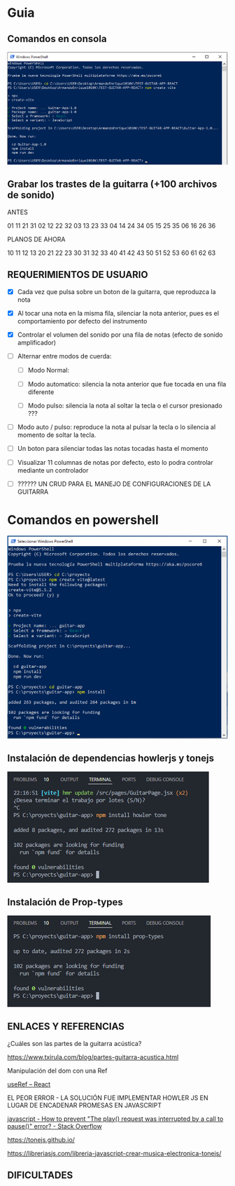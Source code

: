 # Guia

## Comandos en consola

![](assets/2024-07-18-23-46-59-image.png)

## Grabar los trastes de la guitarra (+100 archivos de sonido)

ANTES

01  11  21  31
02  12  22  32
03  13  23  33
04  14  24  34
05  15  25  35
06  16  26   36

PLANOS DE AHORA

10 11 12 13
20 21 22 23
30 31 32 33
40 41 42 43
50 51 52 53
60 61 62 63

## REQUERIMIENTOS DE USUARIO

- [x] Cada vez que pulsa sobre un boton de la guitarra, que reproduzca la nota

- [x] Al tocar una nota en la misma fila, silenciar la nota anterior, pues es el comportamiento por defecto del instrumento

- [x] Controlar el volumen del sonido por una fila de notas (efecto de sonido amplificador)

- [ ] Alternar entre modos de cuerda:
  
  - [ ] Modo Normal:
  
  - [ ] Modo automatico: silencia la nota anterior que fue tocada en una fila diferente
  
  - [ ] Modo pulso: silencia la nota al soltar la tecla o el cursor presionado ???

- [ ] Modo auto / pulso: reproduce la nota al pulsar la tecla o lo silencia al momento de soltar la tecla.

- [ ] Un boton para silenciar todas las notas tocadas hasta el momento

- [ ] Visualizar 11 columnas de notas por defecto, esto lo podra controlar mediante un controlador

- [ ] ?????? UN CRUD PARA EL MANEJO DE CONFIGURACIONES DE LA GUITARRA 

# Comandos en powershell

<img src="assets/2024-08-25-21-26-04-image.png" title="" alt="" data-align="center">

## Instalación de dependencias howlerjs y tonejs

<img src="assets/2024-08-25-22-20-25-image.png" title="" alt="" data-align="center">

## Instalación de Prop-types

<img title="" src="assets/2024-08-25-22-22-20-image.png" alt="" data-align="center">

## ENLACES Y REFERENCIAS

¿Cuáles son las partes de la guitarra acústica?

https://www.txirula.com/blog/partes-guitarra-acustica.html

Manipulación del dom con una Ref

[useRef – React](https://es.react.dev/reference/react/useRef#manipulating-the-dom-with-a-ref)

EL PEOR ERROR - LA SOLUCIÓN FUE IMPLEMENTAR HOWLER JS EN LUGAR DE ENCADENAR PROMESAS EN JAVASCRIPT

[javascript - How to prevent &quot;The play() request was interrupted by a call to pause()&quot; error? - Stack Overflow](https://stackoverflow.com/questions/36803176/how-to-prevent-the-play-request-was-interrupted-by-a-call-to-pause-error)

https://tonejs.github.io/

https://libreriasjs.com/libreria-javascript-crear-musica-electronica-tonejs/

## DIFICULTADES
